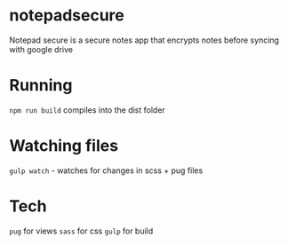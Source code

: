 # notepadsecure
Notepad secure is a secure notes app that encrypts notes before syncing with google drive

# Running
``npm run build`` compiles into the dist folder

# Watching files
``gulp watch`` - watches for changes in scss + pug files

# Tech
``pug`` for views
``sass`` for css
``gulp`` for build
